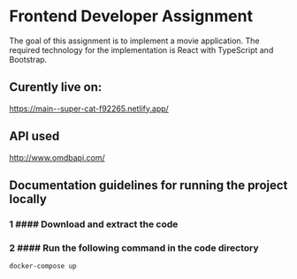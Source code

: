 # Frontend Developer Assignment
The goal of this assignment is to implement a movie application. The required technology for the
implementation is React with TypeScript and Bootstrap.

## Curently live on:
https://main--super-cat-f92265.netlify.app/

## API used
http://www.omdbapi.com/

## Documentation guidelines for running the project locally
### 1 #### Download and extract the code


### 2 #### Run the following command in the code directory
```sh
docker-compose up
```
